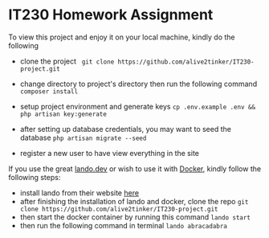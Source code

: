 # IT230 Homework Assignment
To view this project and enjoy it on your local machine, kindly do the following

- clone the project
` git clone https://github.com/alive2tinker/IT230-project.git`

- change directory to project's directory then run the following command
` composer install`

- setup project environment and generate keys
`cp .env.example .env && php artisan key:generate`

- after setting up database credentials, you may want to seed the database
`php artisan migrate --seed`

- register a new user to have view everything in the site

If you use the great [lando.dev](https://lando.dev/) or wish to use it with [Docker](https://www.docker.com/), kindly follow the following steps:

- install lando from their website [here](https://lando.dev)
- after finishing the installation of lando and docker, clone the repo
`git clone https://github.com/alive2tinker/IT230-project.git`
- then start the docker container by running this command
`lando start`
- then run the following command in terminal `lando abracadabra` 
